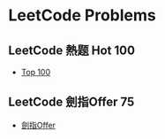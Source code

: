 # LeetCode Problems

## LeetCode 熱题 Hot 100

* [Top 100](https://github.com/Kuan-HC/LeetCode/blob/main/LeetCode_Top100.md)

## LeetCode 劍指Offer 75

* [劍指Offer](https://github.com/Kuan-HC/LeetCode/blob/main/LeetCode_Aim_75.md)
